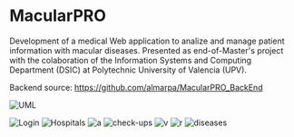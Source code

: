 # MacularPRO
Development of a medical Web application to analize and manage patient information with macular diseases.
Presented as end-of-Master's project with the colaboration of the Information Systems and Computing Department (DSIC) at Polytechnic University of Valencia (UPV).

Backend source: https://github.com/almarpa/MacularPRO_BackEnd

![UML](https://github.com/almarpa/MacularPRO_FrontEnd/assets/38918727/2aebb46a-8bd1-4c30-b9e3-82733b6230d9)

![Login](https://github.com/almarpa/MacularPRO_FrontEnd/assets/38918727/e0825cb9-5e06-4b58-a8c9-4c690d15c930)
![Hospitals](https://github.com/almarpa/MacularPRO_FrontEnd/assets/38918727/37460f6c-7b60-4e4e-aca5-e40517c5e846)
![a](https://github.com/almarpa/MacularPRO_FrontEnd/assets/38918727/9574900d-c800-4575-b3ef-629b985b2067)
![check-ups](https://github.com/almarpa/MacularPRO_FrontEnd/assets/38918727/e4aac35f-d594-4411-82a8-bf7d809bb4c6)
![v](https://github.com/almarpa/MacularPRO_FrontEnd/assets/38918727/d0be5ebb-aaa1-4fb0-a024-3d7923e1f65a)
![r](https://github.com/almarpa/MacularPRO_FrontEnd/assets/38918727/e7e3825b-1183-4d8d-aadd-356ea8abaf77)
![diseases](https://github.com/almarpa/MacularPRO_FrontEnd/assets/38918727/499dff14-8924-4907-917f-b643ba28980c)
